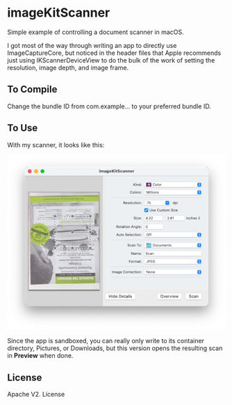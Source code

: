 # imageKitScanner

Simple example of controlling a document scanner in macOS.

I got most of the way through writing an app to directly use ImageCaptureCore, but noticed in the
header files that Apple recommends just using IKScannerDeviceView to do the bulk of the work of
setting the resolution, image depth, and image frame.

## To Compile

Change the bundle ID from com.example… to your preferred bundle ID.

## To Use

With my scanner, it looks like this:

![](images/screenshot.png)

Since the app is sandboxed, you can really only write to its container directory, Pictures, or Downloads,
but this version opens the resulting scan in **Preview** when done.

## License

Apache V2. License
